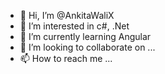 - 👋 Hi, I’m @AnkitaWaliX
- 👀 I’m interested in c#, .Net
- 🌱 I’m currently learning Angular
- 💞️ I’m looking to collaborate on ...
- 📫 How to reach me ...

<!---
AnkitaWaliX/AnkitaWaliX is a ✨ special ✨ repository because its `README.md` (this file) appears on your GitHub profile.
You can click the Preview link to take a look at your changes.
--->
